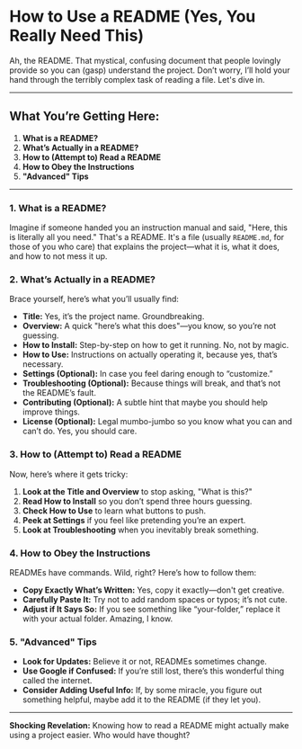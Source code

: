 # How to Use a README (Yes, You Really Need This)

Ah, the README. That mystical, confusing document that people lovingly provide so you can (gasp) understand the project. Don’t worry, I’ll hold your hand through the terribly complex task of reading a file. Let's dive in.

---

## What You’re Getting Here:
1. **What is a README?**
2. **What’s Actually in a README?**
3. **How to (Attempt to) Read a README**
4. **How to Obey the Instructions**
5. **"Advanced" Tips**

---

### 1. What is a README?
Imagine if someone handed you an instruction manual and said, "Here, this is literally all you need." That's a README. It's a file (usually `README.md`, for those of you who care) that explains the project—what it is, what it does, and how to not mess it up.

### 2. What’s Actually in a README?
Brace yourself, here’s what you’ll usually find:
- **Title:** Yes, it’s the project name. Groundbreaking.
- **Overview:** A quick "here’s what this does"—you know, so you’re not guessing.
- **How to Install:** Step-by-step on how to get it running. No, not by magic.
- **How to Use:** Instructions on actually operating it, because yes, that’s necessary.
- **Settings (Optional):** In case you feel daring enough to “customize.”
- **Troubleshooting (Optional):** Because things will break, and that’s not the README’s fault.
- **Contributing (Optional):** A subtle hint that maybe you should help improve things.
- **License (Optional):** Legal mumbo-jumbo so you know what you can and can’t do. Yes, you should care.

### 3. How to (Attempt to) Read a README
Now, here’s where it gets tricky:
1. **Look at the Title and Overview** to stop asking, "What is this?"
2. **Read How to Install** so you don’t spend three hours guessing.
3. **Check How to Use** to learn what buttons to push.
4. **Peek at Settings** if you feel like pretending you’re an expert.
5. **Look at Troubleshooting** when you inevitably break something.

### 4. How to Obey the Instructions
READMEs have commands. Wild, right? Here’s how to follow them:
- **Copy Exactly What’s Written:** Yes, copy it exactly—don't get creative.
- **Carefully Paste It:** Try not to add random spaces or typos; it’s not cute.
- **Adjust if It Says So:** If you see something like “your-folder,” replace it with your actual folder. Amazing, I know.

### 5. "Advanced" Tips
- **Look for Updates:** Believe it or not, READMEs sometimes change.
- **Use Google if Confused:** If you’re still lost, there’s this wonderful thing called the internet.
- **Consider Adding Useful Info:** If, by some miracle, you figure out something helpful, maybe add it to the README (if they let you).

---

**Shocking Revelation:** Knowing how to read a README might actually make using a project easier. Who would have thought?
